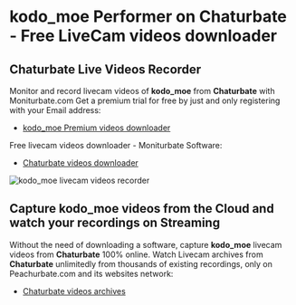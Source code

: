 # kodo_moe Performer on Chaturbate - Free LiveCam videos downloader

## Chaturbate Live Videos Recorder

Monitor and record livecam videos of **kodo_moe** from **Chaturbate** with Moniturbate.com
Get a premium trial for free by just and only registering with your Email address:
* [kodo_moe Premium videos downloader](https://moniturbate.com/request-demo-licence-key.html)

Free livecam videos downloader - Moniturbate Software:
* [Chaturbate videos downloader](https://moniturbate.com/moniturbate-download-software.html)

![kodo_moe livecam videos recorder](https://peachurnet.com/templates/moniturbate-software.png)


## Capture kodo_moe videos from the Cloud and watch your recordings on Streaming

Without the need of downloading a software, capture **kodo_moe** livecam videos from **Chaturbate** 100% online.
Watch Livecam archives from **Chaturbate** unlimitedly from thousands of existing recordings, only on Peachurbate.com and its websites network:
* [Chaturbate videos archives](https://peachurnet.com/)